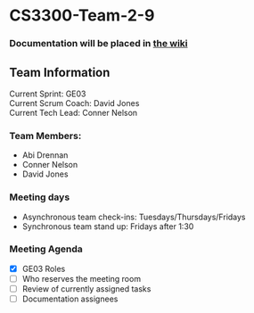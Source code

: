 # CS3300-Team-2-9
### **Documentation will be placed in [the wiki](https://github.com/wycre/CS3300-Team-2-9/wiki)**

## Team Information
Current Sprint: GE03 <br>
Current Scrum Coach: David Jones <br>
Current Tech Lead: Conner Nelson <br>

### Team Members:
- Abi Drennan
- Conner Nelson
- David Jones

### Meeting days
- Asynchronous team check-ins: Tuesdays/Thursdays/Fridays
- Synchronous team stand up: Fridays after 1:30

### Meeting Agenda
- [X] GE03 Roles
- [ ] Who reserves the meeting room
- [ ] Review of currently assigned tasks
- [ ] Documentation assignees
